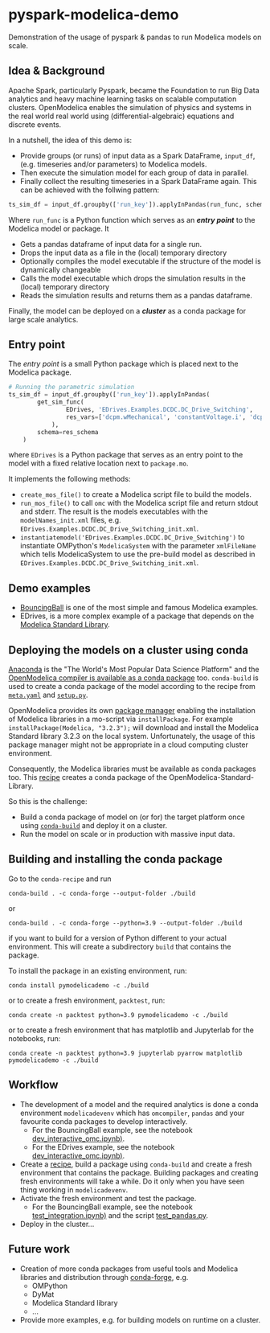 # pyspark-modelica-demo
Demonstration of the usage of pyspark &amp; pandas to run Modelica models on scale.

## Idea & Background
Apache Spark, particularly Pyspark, became the Foundation to run Big Data analytics and heavy machine learning tasks on scalable computation clusters. OpenModelica enables the simulation of physics and systems in the real world real world using (differential-algebraic) equations and discrete events.

In a nutshell, the idea of this demo is:
- Provide groups (or runs) of input data as a Spark DataFrame, `input_df`, (e.g. timeseries and/or parameters) to Modelica models.
- Then execute the simulation model for each group of data in parallel.
- Finally collect the resulting timeseries in a Spark DataFrame again.
This can be achieved with the follwing pattern:
```python
ts_sim_df = input_df.groupby(['run_key']).applyInPandas(run_func, schema=r)
```
Where `run_func` is a Python function which serves as an ***entry point*** to the Modelica model or package. It
- Gets a pandas dataframe of input data for a single run.
- Drops the input data as a file in the (local) temporary directory
- Optionally compiles the model executable if the structure of the model is dynamically changeable
- Calls the model executable which drops the simulation results in the (local) temporary directory
- Reads the simulation results and returns them as a pandas dataframe.

Finally, the model can be deployed on a ***cluster*** as a conda package for large scale analytics.

## Entry point
The *entry point* is a small Python package which is placed next to the Modelica package.
```python
# Running the parametric simulation
ts_sim_df = input_df.groupby(['run_key']).applyInPandas(
        get_sim_func(
                EDrives, 'EDrives.Examples.DCDC.DC_Drive_Switching', 
                res_vars=['dcpm.wMechanical', 'constantVoltage.i', 'dcpm.brush.i', 'torque.tau', 'hBridge.ref']
            ),
        schema=res_schema
    )
```
where `EDrives` is a Python package that serves as an entry point to the model with a fixed relative location next to `package.mo`.

It implements the following methods:
- `create_mos_file()` to create a Modelica script file to build the models.
- `run_mos_file()` to call `omc` with the Modelica script file and return stdout and stderr. The result is the models executables with the `modelNames_init.xml` files, e.g. `EDrives.Examples.DCDC.DC_Drive_Switching_init.xml`.
- `instantiatemodel('EDrives.Examples.DCDC.DC_Drive_Switching')` to instantiate OMPython's `ModelicaSystem` with the parameter `xmlFileName` which tells ModelicaSystem to use the pre-build model as described in `EDrives.Examples.DCDC.DC_Drive_Switching_init.xml`.

## Demo examples
- [BouncingBall](notebooks/BouincingBall/README.md) is one of the most simple and famous Modelica examples.
- EDrives, is a more complex example of a package that depends on the [Modelica Standard Library](https://github.com/modelica/ModelicaStandardLibrary).

## Deploying the models on a cluster using conda
[Anaconda](https://anaconda.org) is the "The World's Most Popular Data Science Platform" and the [OpenModelica compiler is available as a conda package](https://anaconda.org/conda-forge/omcompiler) too. `conda-build` is used to create a conda package of the model according to the recipe from [`meta.yaml`](conda_recipe/meta.yaml) and [`setup.py`](src/setup.py).

OpenModelica provides its own [package manager](https://openmodelica.org/doc/OpenModelicaUsersGuide/latest/packagemanager.html) enabling the installation of Modelica libraries in a mo-script via `installPackage`. For example `installPackage(Modelica, "3.2.3");` will download and install the Modelica Standard library 3.2.3 on the local system. Unfortunately, the usage of this package manager might not be appropriate in a cloud computing cluster environment.

Consequently, the Modelica libraries must be available as conda packages too. This [recipe](https://github.com/joewa/staged-recipes/blob/main/recipes/omsl/meta.yaml) creates a conda package of the OpenModelica-Standard-Library.

So this is the challenge:
- Build a conda package of model on (or for) the target platform once using [`conda-build`](https://docs.conda.io/projects/conda-build/en/latest/index.html) and deploy it on a cluster.
- Run the model on scale or in production with massive input data.

## Building and installing the conda package
Go to the `conda-recipe` and run

    conda-build . -c conda-forge --output-folder ./build

or

    conda-build . -c conda-forge --python=3.9 --output-folder ./build

if you want to build for a version of Python different to your actual environment. This will create a subdirectory `build` that contains the package.

To install the package in an existing environment, run:

    conda install pymodelicademo -c ./build

or to create a fresh environment, `packtest`, run:

    conda create -n packtest python=3.9 pymodelicademo -c ./build

or to create a fresh environment that has matplotlib and Jupyterlab for the notebooks, run:

    conda create -n packtest python=3.9 jupyterlab pyarrow matplotlib pymodelicademo -c ./build

## Workflow
- The development of a model and the required analytics is done a conda environment `modelicadevenv` which has `omcompiler`, `pandas` and your favourite conda packages to develop interactively.
    - For the BouncingBall example, see the notebook [dev_interactive_omc.ipynb)](notebooks/BouncingBall/dev_interactive_omc/dev-interactive-omc.ipynb).
    - For the EDrives example, see the notebook [dev_interactive_omc.ipynb)](notebooks/EDrives/dev_interactive_omc/dev-interactive-omc.ipynb).
- Create a [recipe](conda_recipe/meta.yaml), build a package using `conda-build` and create a fresh environment that contains the package. Building packages and creating fresh environments will take a while. Do it only when you have seen thing working in `modelicadevenv`.
- Activate the fresh environment and test the package.
    - For the BouncingBall example, see the notebook [test_integration.ipynb)](notebooks/BouncingBall/test_integration.ipynb) and the script [test_pandas.py](notebooks/BouncingBall/test_pandas.py).
- Deploy in the cluster...

## Future work
- Creation of more conda packages from useful tools and Modelica libraries and distribution through [conda-forge](https://conda-forge.org/), e.g.
    - OMPython
    - DyMat
    - Modelica Standard library
    - ...
- Provide more examples, e.g. for building models on runtime on a cluster.

